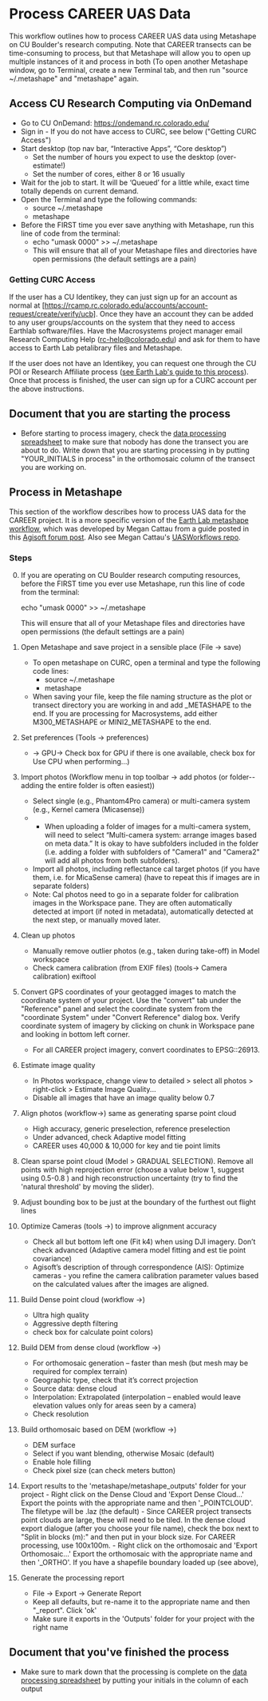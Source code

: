 # Process CAREER UAS Data

This workflow outlines how to process CAREER UAS data using Metashape on CU Boulder's research computing. Note that CAREER transects can be time-consuming to process, but that Metashape will allow you to open up multiple instances of it and process in both (To open another Metashape window, go to Terminal, create a new Terminal tab, and then run "source ~/.metashape" and "metashape" again.

## Access CU Research Computing via OnDemand
* Go to CU OnDemand: https://ondemand.rc.colorado.edu/
* Sign in - If you do not have access to CURC, see below ("Getting CURC Access")
* Start desktop (top nav bar, “Interactive Apps”, “Core desktop”)
  * Set the number of hours you expect to use the desktop (over-estimate!)
  * Set the number of cores, either 8 or 16 usually
* Wait for the job to start. It will be ‘Queued’ for a little while, exact time totally depends on current demand.
* Open the Terminal and type the following commands:
  * source ~/.metashape
  * metashape
* Before the FIRST time you ever save anything with Metashape, run this line of code from the terminal:
  * echo "umask 0000" >> ~/.metashape
  * This will ensure that all of your Metashape files and directories have open permissions (the default settings are a pain)

### Getting CURC Access
If the user has a CU Identikey, they can just sign up for an account as normal at [https://rcamp.rc.colorado.edu/accounts/account-request/create/verify/ucb]. Once they have an account they can be added to any user groups/accounts on the system that they need to access Earthlab software/files. Have the Macrosystems project manager email Research Computing Help (rc-help@colorado.edu) and ask for them to have access to Earth Lab petalibrary files and Metashape.
 
If the user does not have an Identikey, you can request one through the CU POI or Research Affiliate process ([see Earth Lab's guide to this process](https://github.com/earthlab/earth-lab-operations/wiki/CU-Research-Affiliates-&-Persons-of-Interest-(POIs))). Once that process is finished, the user can sign up for a CURC account per the above instructions.

## Document that you are starting the process
* Before starting to process imagery, check the [data processing spreadsheet](https://docs.google.com/spreadsheets/d/1QifnM6ORmHZaS2IsCR-tbr5HOFIdyin8sbgU08rIpkE/edit?usp=sharing) to make sure that nobody has done the transect you are about to do. Write down that you are starting processing in by putting "YOUR_INITIALS in process" in the orthomosaic column of the transect you are working on.

## Process in Metashape

This section of the workflow describes how to process UAS data for the CAREER project. It is a more specific version of the [Earth Lab metashape workflow](https://github.com/earthlab/el-drones/blob/master/docs/03_post-mission_agisoft_metashape_workflow.md), which was developed by Megan Cattau from a guide posted in this [Agisoft forum post](https://www.agisoft.com/forum/index.php?topic=7851.0). Also see Megan Cattau's [UASWorkflows repo](https://github.com/mcattau/UASWorkflows).

### Steps
0. If you are operating on CU Boulder research computing resources, before the FIRST time you ever use Metashape, run this line of code from the terminal:

   echo "umask 0000" >> ~/.metashape
   
   This will ensure that all of your Metashape files and directories have open permissions (the default settings are a pain)
2. Open Metashape and save project in a sensible place (File -> save)
   - To open metashape on  CURC, open a terminal and type the following code lines:
        - source ~/.metashape
        - metashape
    - When saving your file, keep the file naming structure as the plot or transect directory you are working in and add _METASHAPE to the end. If you are processing for Macrosystems, add either M300_METASHAPE or MINI2_METASHAPE to the end.
4. Set preferences (Tools -> preferences)  
    - -> GPU-> Check box for GPU if there is one available, check box for Use CPU when performing…)  
5. Import photos (Workflow menu in top toolbar -> add photos (or folder--adding the entire folder is often easiest))   
    - Select single (e.g., Phantom4Pro camera) or multi-camera system (e.g., Kernel camera (Micasense))
    - - When uploading a folder of images for a multi-camera system, will need to select “Multi-camera system: arrange images based on meta data.” It is okay to have subfolders included in the folder (i.e. adding a folder with subfolders of "Camera1" and "Camera2" will add all photos from both subfolders).
    - Import all photos, including reflectance cal target photos (if you have them, i.e. for MicaSense camera) (have to repeat this if images are in separate folders)  
    - Note: Cal photos need to go in a separate folder for calibration images in the Workspace pane. They are often automatically detected at import (if noted in metadata), automatically detected at the next step, or manually moved later.
6. Clean up photos 
    - Manually remove outlier photos (e.g.,  taken during take-off) in Model workspace
    - Check camera calibration (from EXIF files) (tools-> Camera calibration) exiftool  
7. Convert GPS coordinates of your geotagged images to match the coordinate system of your project. Use the "convert" tab under the "Reference" panel and select the coordinate system from the "coordinate System" under "Convert Reference" dialog box. Verify coordinate system of imagery by clicking on chunk in Workspace pane and looking in bottom left corner.
    - For all CAREER project imagery, convert coordinates to EPSG::26913.
9. Estimate image quality  
    - In Photos workspace, change view to detailed > select all photos > right-click > Estimate Image Quality... 
    - Disable all images that have an image quality below 0.7  
10. Align photos (workflow->) same as generating sparse point cloud  
    - High accuracy, generic preselection, reference preselection
    - Under advanced, check Adaptive model fitting
    - CAREER uses 40,000 & 10,000 for key and tie point limits
11. Clean sparse point cloud (Model > GRADUAL SELECTION). Remove all points with high reprojection error (choose a value below 1, suggest using 0.5-0.8 ) and high reconstruction uncertainty (try to find the 'natural threshold' by moving the slider).
12. Adjust bounding box to be just at the boundary of the furthest out flight lines
13. Optimize Cameras (tools ->) to improve alignment accuracy  
    - Check all but bottom left one (Fit k4) when using DJI imagery. Don’t check advanced (Adaptive camera model fitting and est tie point covariance)  
    - Agisoft’s description of through correspondence (AIS): Optimize cameras - you refine the camera calibration parameter values based on the calculated values after the images are aligned.    
18. Build Dense point cloud (workflow ->)    
    - Ultra high quality
    - Aggressive depth filtering
    - check box for calculate point colors)
23. Build DEM from dense cloud (workflow ->)   
    - For orthomosaic generation – faster than mesh (but mesh may be required for complex terrain)  
    - Geographic type, check that it’s correct projection  
    - Source data: dense cloud  
    - Interpolation: Extrapolated (interpolation – enabled would leave elevation values only for areas seen by a camera)  
    - Check resolution  
24. Build orthomosaic based on DEM (workflow ->)
    - DEM surface
    - Select if you want blending, otherwise Mosaic (default)
    - Enable hole filling
    - Check pixel size (can check meters button)
33.	Export results to the 'metashape/metashape_outputs' folder for your project
        - Right click on the Dense Cloud and 'Export Dense Cloud...' Export the points with the appropriate name and then '_POINTCLOUD'. The filetype will be .laz (the default)
             - Since CAREER project transects point clouds are large, these will need to be tiled. In the dense cloud export dialogue (after you choose your file name), check the box next to "Split in blocks (m):" and then put in your block size. For CAREER processing, use 100x100m.
        - Right click on the orthomosaic and 'Export Orthomosaic...' Export the orthomosaic with the appropriate name and then '_ORTHO'. If you have a shapefile boundary loaded up (see above), 
34. Generate the processing report
    - File -> Export -> Generate Report
    - Keep all defaults, but re-name it to the appropriate name and then "_report". Click 'ok'
    - Make sure it exports in the 'Outputs' folder for your project with the right name





















## Document that you've finished the process
* Make sure to mark down that the processing is complete on the [data processing spreadsheet](https://docs.google.com/spreadsheets/d/1QifnM6ORmHZaS2IsCR-tbr5HOFIdyin8sbgU08rIpkE/edit?usp=sharing) by putting your initials in the column of each output

